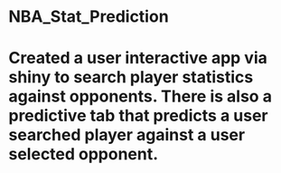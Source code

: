 # NBA_Stat_Prediction
# Created a user interactive app via shiny to search player statistics against opponents. There is also a predictive tab that predicts a user searched player against a user selected opponent.
